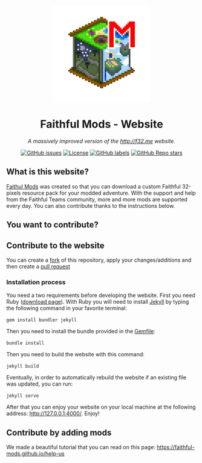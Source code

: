 <p align="center">
  <a href="https://faithful-mods.github.io/" target="_blank">
    <img src="./image/icon/faithful_mods.png" alt="logo">
  </a>
  <h1 align="center">Faithful Mods - Website</h1>

  <p align="center"><i>A massively improved version of the <a href="http://f32.me">http://f32.me</a> website.</i></p>

  <div align="center">
    <a href="https://github.com/Faithful-Mods/faithful-mods.github.io/issues"><img alt="GitHub issues" src="https://img.shields.io/github/issues/Faithful-Mods/faithful-mods.github.io"></a>
    <a href="https://creativecommons.org/licenses/by-nc-sa/4.0/"><img alt="License" src="https://img.shields.io/badge/license-CC--BY--NC--SA%204.0-lightgray"></a>
    <a href="https://faithful-mods.github.io/help-us"><img alt="GitHub labels" src="https://img.shields.io/github/labels/Faithful-Mods/faithful-mods.github.io/help%20wanted?color=23159818"></a>
    <a href="https://github.com/Faithful-Mods/faithful-mods.github.io/stargazers"><img alt="GitHub Repo stars" src="https://img.shields.io/github/stars/Faithful-Mods/faithful-mods.github.io?style=social"></a>
  </div>
</p>

## What is this website?
[Faithul Mods](https://faithful-mods.github.io/) was created so that you can download a custom Faithful 32-pixels resource pack for your modded adventure. With the support and help from the Faithful Teams community, more and more mods are supported every day. You can also contribute thanks to the instructions below.

## You want to contribute?
## Contribute to the website

You can create a [fork](https://github.com/Faithful-Mods/faithful-mods.github.io/network/members) of this repository, apply your changes/additions and then create a [pull request](https://github.com/Faithful-Mods/faithful-mods.github.io/compare)

### Installation process

You need a two requirements before developing the website. First you need Ruby ([download page](https://www.ruby-lang.org/en/downloads/)). With Ruby you will need to install [Jekyll](https://jekyllrb.com/) by typing the following command in your favorite terminal:
```
gem install bundler jekyll
```

Then you need to install the bundle provided in the [Gemfile](./Gemfile):
```
bundle install
```

Then you need to build the website with this command:
```
jekyll build
```

Eventually, in order to automatically rebuild the website if an existing file was updated, you can run:
```
jekyll serve
```
After that you can enjoy your website on your local machine at the following address: http://127.0.0.1:4000/. Enjoy!

## Contribute by adding mods
We made a beautiful tutorial that you can read on this page: https://faithful-mods.github.io/help-us
